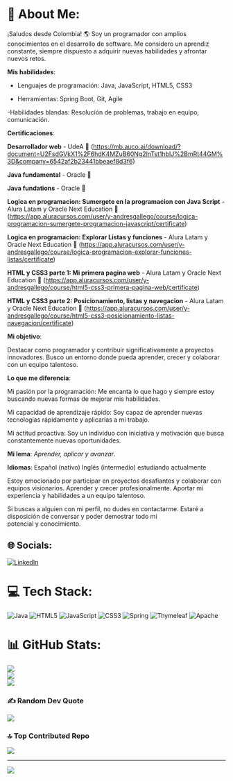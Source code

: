 # 💫 About Me:
¡Saludos desde Colombia! 🌎  Soy un  programador con amplios conocimientos en el desarrollo de software. Me considero un aprendiz constante, siempre dispuesto a adquirir nuevas habilidades y afrontar nuevos retos.



**Mis habilidades**:

- Lenguajes de programación: Java, JavaScript, HTML5, CSS3

- Herramientas: Spring Boot, Git, Agile

 -Habilidades blandas: Resolución de problemas, trabajo en equipo, comunicación.




**Certificaciones**:

**Desarrollador web** - UdeA 📃 (https://mb.auco.ai/download/?document=U2FsdGVkX1%2F6hdK4MZuB60Ng2lnTst1hbIJ%2BmRt44GM%3D&company=6542af2b23441bbeaef8d3f6)

**Java fundamental** - Oracle 📃 

**Java fundations** -  Oracle 📃 

**Logica en programacion: Sumergete en la programacion con Java Script** - Alura Latam y Oracle Next Education 📃 (https://app.aluracursos.com/user/y-andresgallego/course/logica-programacion-sumergete-programacion-javascript/certificate)

**Logica en programacion: Explorar Listas y funciones** - Alura Latam y Oracle Next Education 📃 (https://app.aluracursos.com/user/y-andresgallego/course/logica-programacion-explorar-funciones-listas/certificate)

**HTML y CSS3 parte 1: Mi primera pagina web** - Alura Latam y Oracle Next Education 📃 (https://app.aluracursos.com/user/y-andresgallego/course/html5-css3-primera-pagina-web/certificate)

**HTML y CSS3 parte 2: Posicionamiento, listas y navegacion** - Alura Latam y Oracle Next Education 📃 (https://app.aluracursos.com/user/y-andresgallego/course/html5-css3-posicionamiento-listas-navegacion/certificate)




**Mi objetivo**:

Destacar como programador y contribuir significativamente a proyectos innovadores. Busco un entorno donde pueda aprender, crecer y colaborar con un equipo talentoso.




**Lo que me diferencia**:

Mi pasión por la programación: Me encanta lo que hago y siempre estoy buscando nuevas formas de mejorar mis habilidades.

Mi capacidad de aprendizaje rápido: Soy capaz de aprender nuevas tecnologías rápidamente y aplicarlas a mi trabajo.

Mi actitud proactiva: Soy un individuo con iniciativa y motivación que busca constantemente nuevas oportunidades.



**Mi lema**:
*Aprender, aplicar y avanzar*.



**Idiomas**:
Español (nativo)
Inglés (intermedio) estudiando actualmente

Estoy emocionado por participar en proyectos desafiantes y colaborar con equipos visionarios. Aprender y crecer profesionalmente. Aportar mi experiencia y habilidades a un equipo talentoso.

Si buscas a alguien con mi perfil, no dudes en contactarme. Estaré a disposición de conversar y poder demostrar todo mi potencial y conocimiento.


## 🌐 Socials:
[![LinkedIn](https://img.shields.io/badge/LinkedIn-%230077B5.svg?logo=linkedin&logoColor=white)](https://linkedin.com/in/https://www.linkedin.com/in/andres61/) 

# 💻 Tech Stack:
![Java](https://img.shields.io/badge/java-%23ED8B00.svg?style=for-the-badge&logo=openjdk&logoColor=white) ![HTML5](https://img.shields.io/badge/html5-%23E34F26.svg?style=for-the-badge&logo=html5&logoColor=white) ![JavaScript](https://img.shields.io/badge/javascript-%23323330.svg?style=for-the-badge&logo=javascript&logoColor=%23F7DF1E) ![CSS3](https://img.shields.io/badge/css3-%231572B6.svg?style=for-the-badge&logo=css3&logoColor=white) ![Spring](https://img.shields.io/badge/spring-%236DB33F.svg?style=for-the-badge&logo=spring&logoColor=white) ![Thymeleaf](https://img.shields.io/badge/Thymeleaf-%23005C0F.svg?style=for-the-badge&logo=Thymeleaf&logoColor=white) ![Apache](https://img.shields.io/badge/apache-%23D42029.svg?style=for-the-badge&logo=apache&logoColor=white)
# 📊 GitHub Stats:
![](https://github-readme-stats.vercel.app/api?username=Andres61&theme=city_light&hide_border=false&include_all_commits=false&count_private=false)<br/>
![](https://github-readme-streak-stats.herokuapp.com/?user=Andres61&theme=city_light&hide_border=false)<br/>
![](https://github-readme-stats.vercel.app/api/top-langs/?username=Andres61&theme=city_light&hide_border=false&include_all_commits=false&count_private=false&layout=compact)

### ✍️ Random Dev Quote
![](https://quotes-github-readme.vercel.app/api?type=horizontal&theme=radical)

### 🔝 Top Contributed Repo
![](https://github-contributor-stats.vercel.app/api?username=Andres61&limit=5&theme=dark&combine_all_yearly_contributions=true)

---
[![](https://visitcount.itsvg.in/api?id=Andres61&icon=0&color=0)](https://visitcount.itsvg.in)

<!-- Proudly created with GPRM ( https://gprm.itsvg.in ) -->
